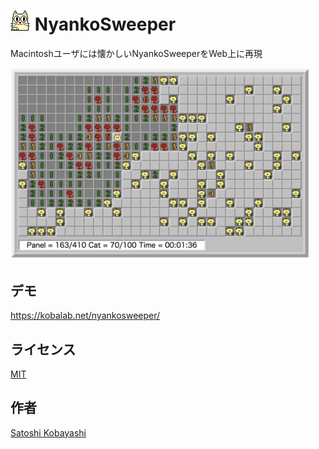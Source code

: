 <h1><img src="dist/icon.gif"> NyankoSweeper</h1>

Macintoshユーザには懐かしいNyankoSweeperをWeb上に再現

<img src="dist/game.png" width="480" alt="ゲーム画面">

## デモ
https://kobalab.net/nyankosweeper/

## ライセンス
[MIT](https://github.com/kobalab/NyankoSweeper/blob/master/LICENSE)

## 作者
[Satoshi Kobayashi](https://github.com/kobalab)
